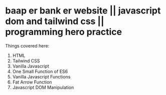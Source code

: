 ﻿# baap er bank er website || javascript dom and tailwind css || programming hero practice


Things covered here:

1. HTML
2. Tailwind CSS 
3. Vanilla Javascript
4. One Small Function of ES6
5. Vanilla Javascript Functions
6. Fat Arrow Function
7. Javascript DOM Manipulation
